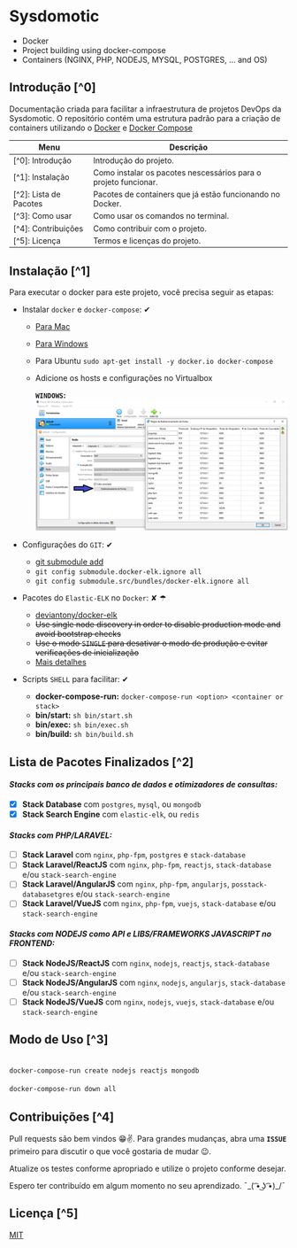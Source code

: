 

# Sysdomotic
* Docker
* Project building using docker-compose
* Containers (NGINX, PHP, NODEJS, MYSQL, POSTGRES, ... and OS)

## Introdução [^0]

Documentação criada para facilitar a infraestrutura de projetos DevOps da Sysdomotic. O repositório contém uma estrutura padrão para a criação de containers utilizando o [Docker](https://www.docker.com/get-started) e [Docker Compose](https://docs.docker.com/compose/)

| Menu                    | Descrição                                                       |
| ----------------------- | --------------------------------------------------------------- |
| [^0]: Introdução        | Introdução do projeto.                                          |
| [^1]: Instalação        | Como instalar os pacotes nescessários para o projeto funcionar. |
| [^2]: Lista de Pacotes  | Pacotes de containers que já estão funcionando no Docker.       |
| [^3]: Como usar         | Como usar os comandos no terminal.                              |
| [^4]: Contribuições     | Como contribuir com o projeto.                                  |
| [^5]: Licença           | Termos e licenças do projeto.                                   |

## Instalação [^1]

Para executar o docker para este projeto, você precisa seguir as etapas:

+ Instalar `docker` e `docker-compose`: ✔
     * [Para Mac](https://www.docker.com/docker-mac)
     * [Para Windows](https://www.docker.com/docker-windows)
     * Para Ubuntu ```sudo apt-get install -y docker.io docker-compose```
     * Adicione os hosts e configurações no Virtualbox

         **`WINDOWS`:**
         ![Screenshot](storage/images/docker-virtualbox-conf-windows.png)

+ Configurações do `GIT`: ✔
     * [git submodule add](https://github.com/deviantony/docker-elk.git)
     * ```git config submodule.docker-elk.ignore all```
     * ```git config submodule.src/bundles/docker-elk.ignore all```

+ Pacotes do `Elastic-ELK` no `Docker`: ✘ ☂
     * [deviantony/docker-elk](https://github.com/deviantony/docker-elk)
     * ~~Use single node discovery in order to disable production mode and avoid bootstrap checks~~
     * ~~Use o modo `SINGLE` para desativar o modo de produção e evitar verificações de inicialização~~
     * [Mais detalhes](https://www.elastic.co/guide/en/elasticsearch/reference/current/bootstrap-checks.html)

+ Scripts `SHELL` para facilitar: ✔
     * **docker-compose-run:** ```docker-compose-run <option> <container or stack>```
     * **bin/start:** ```sh bin/start.sh```
     * **bin/exec:** ```sh bin/exec.sh```
     * **bin/build:** ```sh bin/build.sh```

## Lista de Pacotes Finalizados [^2]

#### *Stacks com os principais banco de dados e otimizadores de consultas:*
- [x] **Stack Database** com `postgres`, `mysql`, ou `mongodb`
- [x] **Stack Search Engine** com `elastic-elk`, ou `redis`

#### *Stacks com PHP/LARAVEL:*
- [ ] **Stack Laravel** com `nginx`, `php-fpm`, `postgres` e `stack-database`
- [ ] **Stack Laravel/ReactJS** com `nginx`, `php-fpm`, `reactjs`, `stack-database` e/ou `stack-search-engine`
- [ ] **Stack Laravel/AngularJS** com `nginx`, `php-fpm`, `angularjs`, `posstack-databasetgres` e/ou `stack-search-engine`
- [ ] **Stack Laravel/VueJS** com `nginx`, `php-fpm`, `vuejs`, `stack-database` e/ou `stack-search-engine`

#### *Stacks com NODEJS como API e LIBS/FRAMEWORKS JAVASCRIPT no FRONTEND:*
- [ ] **Stack NodeJS/ReactJS** com `nginx`, `nodejs`, `reactjs`, `stack-database` e/ou `stack-search-engine`
- [ ] **Stack NodeJS/AngularJS** com `nginx`, `nodejs`, `angularjs`, `stack-database` e/ou `stack-search-engine`
- [ ] **Stack NodeJS/VueJS** com `nginx`, `nodejs`, `vuejs`, `stack-database` e/ou `stack-search-engine`

## Modo de Uso [^3]

```bash

docker-compose-run create nodejs reactjs mongodb

docker-compose-run down all

```

## Contribuições [^4]

Pull requests são bem vindos 😁✌. Para grandes mudanças, abra uma **`ISSUE`** primeiro para discutir o que você gostaria de mudar 😉.

Atualize os testes conforme apropriado e utilize o projeto conforme desejar.

Espero ter contribuído em algum momento no seu aprendizado. ¯\_( ͡• ͜ʖ ͡•)_/¯

## Licença [^5]

[MIT](https://choosealicense.com/licenses/mit/)
